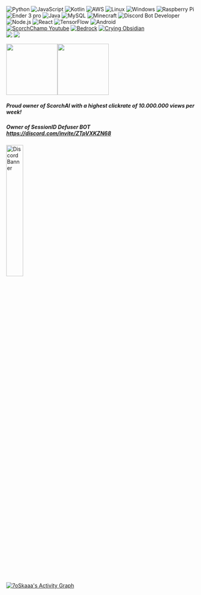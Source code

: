 ![Python](https://img.shields.io/badge/-Python-000?&logo=Python&style=for-the-badge&labelColor=555555&color=333333)
![JavaScript](https://img.shields.io/badge/-JavaScript-000?&logo=JavaScript&style=for-the-badge&labelColor=111111&color=333333)
![Kotlin](https://img.shields.io/badge/-Kotlin-000?&logo=Kotlin&style=for-the-badge&labelColor=F6891F&color=333333)
![AWS](https://img.shields.io/badge/-AWS-000?&logo=Amazon-AWS&logoColor=F90&style=for-the-badge&labelColor=232f3e&color=333333)
![Linux](https://img.shields.io/badge/-Linux-000?&logo=Linux&style=for-the-badge&labelColor=bbbbbb&color=333333)
![Windows](https://img.shields.io/badge/-Windows-000?&logo=windows&style=for-the-badge&labelColor=555555&color=333333)
![Raspberry Pi](https://img.shields.io/badge/-Raspberry%20Pi-000?&logo=raspberrypi&style=for-the-badge&labelColor=c7053d&color=333333)
![Ender 3 pro](https://img.shields.io/badge/-Ender%203%20Pro-000?&logo=Ender3Pro&style=for-the-badge&color=333333)
![Java](https://img.shields.io/badge/-Java-000?&logo=Java&style=for-the-badge&labelColor=EEBA4C&color=333333)
![MySQL](https://img.shields.io/badge/-MySQL-000?&logo=MySQL&style=for-the-badge&labelColor=F29111&color=333333)
![Minecraft](https://img.shields.io/badge/-Minecraft-000?&logo=Minecraft&style=for-the-badge&labelColor=555555&color=333333)
![Discord Bot Developer](https://img.shields.io/badge/-Discord%20Bot%20Developer-000?&logo=Discord&style=for-the-badge&labelColor=2C2F33&color=333333)
![Node.js](https://img.shields.io/badge/-Node.js-000?&logo=node.js&style=for-the-badge&labelColor=303030&color=333333)
![React](https://img.shields.io/badge/-React-000?&logo=React&style=for-the-badge&labelColor=b4b7be&color=333333)
![TensorFlow](https://img.shields.io/badge/-TensorFlow-000?&logo=TensorFlow&style=for-the-badge&labelColor=616161&color=333333)
![Android](https://img.shields.io/badge/-ADB-000?&logo=Android&style=for-the-badge&labelColor=aaaaaa&color=333333)
<br>
<a href="https://socialblade.com/youtube/c/scorchchamp2">![ScorchChamp Youtube](https://img.shields.io/badge/-I%20Was%20The%20Dutch%20Top%2023%20Youtuber-000?&logo=Youtube&style=for-the-badge&labelColor=c3312c)</a>
<a href="https://www.youtube.com/channel/UC37Fy80jwUvBQVDya-xcNZQ">![Bedrock](https://img.shields.io/badge/-Bedrock%20(automated%20channel)-000?&logo=Youtube&style=for-the-badge&labelColor=c3312c)</a>
<a href="https://www.youtube.com/channel/UCBTGa6dpn4KCFcjzPo2HiUg">![Crying Obsidian](https://img.shields.io/badge/-Crying%20Obsidian%20(automated%20channel)-000?&logo=Youtube&style=for-the-badge&labelColor=c3312c)</a>
<br>
<a href="https://www.youtube.com/channel/UC37Fy80jwUvBQVDya-xcNZQ">![](https://img.shields.io/youtube/channel/views/UC37Fy80jwUvBQVDya-xcNZQ?style=for-the-badge&labelColor=c3312c)</a>
<a href="https://www.youtube.com/channel/UCBTGa6dpn4KCFcjzPo2HiUg">![](https://img.shields.io/youtube/channel/views/UCBTGa6dpn4KCFcjzPo2HiUg?style=for-the-badge&labelColor=c3312c)</a>


<a href="https://scorchchamp.com/"><img height="137px" src="https://github-readme-stats.vercel.app/api?username=scorchchamp&hide_title=true&hide_border=true&show_icons=true&include_all_commits=true&count_private=true&line_height=21&text_color=000&icon_color=000&bg_color=0,ea6161,ffc64d,fffc4d,52fa5a&theme=graywhite" /><!-- wi*quL3fcV --><img height="137px" src="https://github-readme-stats.vercel.app/api/top-langs/?username=scorchchamp&hide_title=true&hide_border=true&layout=compact&langs_count=15&text_color=000&icon_color=fff&bg_color=0,52fa5a,4dfcff,c64dff&theme=graywhite" /></a>

##### Proud owner of ScorchAI with a highest clickrate of 10.000.000 views per week!
##### Owner of SessionID Defuser BOT https://discord.com/invite/ZTpVXKZN68

<img src="https://discordapp.com/api/guilds/927926252491378751/widget.png?style=banner2" alt="Discord Banner" width="30%"/>
  <br/>
   <a href="https://github.com/ScorchChamp"><img alt="7oSkaaa's Activity Graph" src="https://activity-graph.herokuapp.com/graph?username=ScorchChamp&custom_title=ScorchChamp's%20Contribution%20Graph&theme=react-dark" /></a>
  <br/>
